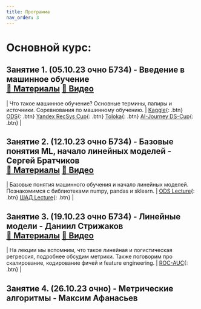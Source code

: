 ```yaml
---
title: Программа
nav_order: 3
---
```


# Основной курс:

## Занятие 1. (05.10.23 очно Б734) - Введение в машинное обучение <br> [📄 Материалы](https://drive.google.com/file/d/1EU8iwuszMzNj1reQebu180KHREANMifD/view?usp=sharing) [📼 Видео](https://youtu.be/O5Bopjal_Bc?si=gXSx1lFyBTMr3hoH)

| Что такое машинное обучение? Основные термины, папиры и источники. Соревнования по машинному обучению. | [Kaggle](https://www.kaggle.com/){: .btn} [ODS](https://ods.ai/){: .btn} [Yandex RecSys Cup](https://yandex.ru/cup/ml/?utm_source=yandex&utm_medium=post&utm_campaign=ya_cup){: .btn} [Toloka](https://toloka.ai/challenges/wsdm2023/){: .btn} [AI-Journey DS-Cup](https://dsworks.ru/){: .btn} |

## Занятие 2. (12.10.23 очно Б734) - Базовые понятия ML, начало линейных моделей - Сергей Братчиков <br> [📄 Материалы](https://drive.google.com/file/d/1lZ8kJjZChwZFd2Z5zeUzZ-AxcaO3X7_I/view?usp=sharing) [📼 Видео](https://youtu.be/gmLK-g_BryE?si=QulSgpDBk8VmTI7r)

| Базовые понятия машинного обучения и начало линейных моделей. Познакомимся с библиотеками numpy, pandas и sklearn. | [ODS Lecture](https://habr.com/ru/company/ods/blog/323890/){: .btn} [ШАД Lecture](https://ml-handbook.ru/chapters/linear_models/intro){: .btn} |

## Занятие 3. (19.10.23 очно Б734) - Линейные модели - Даниил Стрижаков <br> [📄 Материалы](https://drive.google.com/file/d/1cVFs7HvLyxVo3uh6Hed2VRGeHqDytMWb/view?usp=sharing) [📼 Видео](https://youtu.be/9J9QIcC2Hbo?si=e6cmE3CH8GR5OeS2)

| На лекции мы вспомним, что такое линейная и логистическая регрессия, подробнее обсудим метрики. Также поговорим про скалирование, кодирование фичей и feature engineering. | [ROC-AUC](https://alexanderdyakonov.wordpress.com/2017/07/28/auc-roc-%D0%BF%D0%BB%D0%BE%D1%89%D0%B0%D0%B4%D1%8C-%D0%BF%D0%BE%D0%B4-%D0%BA%D1%80%D0%B8%D0%B2%D0%BE%D0%B9-%D0%BE%D1%88%D0%B8%D0%B1%D0%BE%D0%BA/){: .btn} |

## Занятие 4. (26.10.23 очно) - Метрические алгоритмы - Максим Афанасьев
